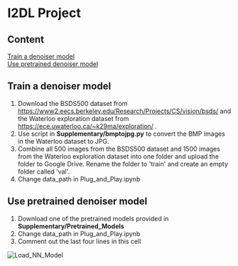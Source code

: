 # I2DL Project

## Content

[Train a denoiser model](#train-a-denoiser-model) <br/>
[Use pretrained denoiser model](#use-pretrained-denoiser-model) <br/>

## Train a denoiser model

1) Download the BSDS500 dataset from https://www2.eecs.berkeley.edu/Research/Projects/CS/vision/bsds/ and the Waterloo exploration dataset from https://ece.uwaterloo.ca/~k29ma/exploration/ . 
2) Use script in **Supplementary/bmptojpg.py** to convert the BMP images in the Waterloo dataset to JPG.
3) Combine all 500 images from the BSDS500 dataset and 1500 images from the Waterloo exploration dataset into one folder and upload the folder to Google Drive. Rename the folder to 'train' and create an empty folder called 'val'.
4) Change data_path in Plug_and_Play.ipynb



## Use pretrained denoiser model

1) Download one of the pretrained models provided in **Supplementary/Pretrained_Models**
2) Change data_path in Plug_and_Play.ipynb
3) Comment out the last four lines in this cell

![](images/Load_NN_Model.png.png?raw=true "Load_NN_Model")
